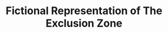 ---
title:  "Fictional Representation of The Exclusion Zone"
category: ['science']
excerpt: "Comparison of Roadside Picnic's Zone to the real exclusion zone created in the aftermath of the Chernobyl nuclear disaster."
description: "Comparison of Roadside Picnic's Zone to the real exclusion zone created in the aftermath of the Chernobyl nuclear disaster. This story map looks at comparing the origin to the exclusion zone in what is now Ukraine to the origin of the zone in Roadside Picnic as well as comparing the zones themselves. The nature of stalkers is also talked about, contrasting the roles in each situation."
contributors:
    - name: Emily Hapgood
      bio: "I am a neuroscience major and a computer science minor. I play on Swarthmore's field hockey team and am from Massachusetts."
embed:
    - type: arcgis
      id: c3cd3928fb034f7f91ce25dd83f85fa7
      url: https://storymaps.arcgis.com/stories/c3cd3928fb034f7f91ce25dd83f85fa7/preview
---